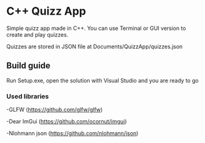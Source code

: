 # C++ Quizz App

Simple quizz app made in C++. You can use Terminal or GUI version to create and play quizzes.

Quizzes are stored in JSON file at Documents/QuizzApp/quizzes.json

## Build guide
Run Setup.exe, open the solution with Visual Studio and you are ready to go

### Used libraries
-GLFW (https://github.com/glfw/glfw)

-Dear ImGui (https://github.com/ocornut/imgui)

-Nlohmann json (https://github.com/nlohmann/json)

